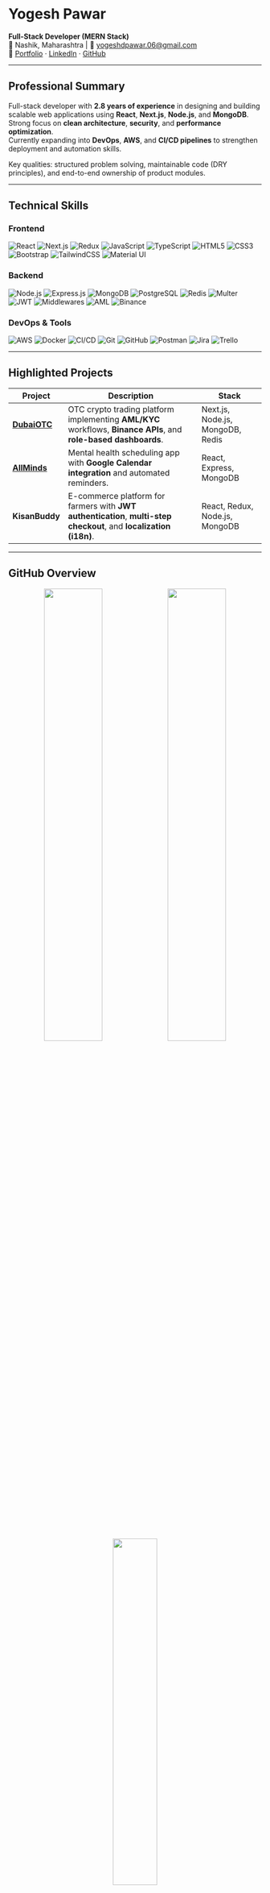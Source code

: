 # Yogesh Pawar  
**Full-Stack Developer (MERN Stack)**  
📍 Nashik, Maharashtra | 📧 [yogeshdpawar.06@gmail.com](mailto:yogeshdpawar.06@gmail.com)  
🔗 [Portfolio](https://yogesh-06.github.io/portfolio-webapp/) · [LinkedIn](https://linkedin.com/in/yogeshd-pawar) · [GitHub](https://github.com/yogesh-06)

---

## Professional Summary

Full-stack developer with **2.8 years of experience** in designing and building scalable web applications using **React**, **Next.js**, **Node.js**, and **MongoDB**.  
Strong focus on **clean architecture**, **security**, and **performance optimization**.  
Currently expanding into **DevOps**, **AWS**, and **CI/CD pipelines** to strengthen deployment and automation skills.

Key qualities: structured problem solving, maintainable code (DRY principles), and end-to-end ownership of product modules.

---

## Technical Skills

### Frontend
![React](https://img.shields.io/badge/React-61DAFB?style=for-the-badge&logo=react&logoColor=000000)
![Next.js](https://img.shields.io/badge/Next.js-000000?style=for-the-badge&logo=nextdotjs&logoColor=FFFFFF)
![Redux](https://img.shields.io/badge/Redux-764ABC?style=for-the-badge&logo=redux&logoColor=FFFFFF)
![JavaScript](https://img.shields.io/badge/JavaScript-F7DF1E?style=for-the-badge&logo=javascript&logoColor=000000)
![TypeScript](https://img.shields.io/badge/TypeScript-3178C6?style=for-the-badge&logo=typescript&logoColor=FFFFFF)
![HTML5](https://img.shields.io/badge/HTML5-E34F26?style=for-the-badge&logo=html5&logoColor=FFFFFF)
![CSS3](https://img.shields.io/badge/CSS3-1572B6?style=for-the-badge&logo=css3&logoColor=FFFFFF)
![Bootstrap](https://img.shields.io/badge/Bootstrap-7952B3?style=for-the-badge&logo=bootstrap&logoColor=FFFFFF)
![TailwindCSS](https://img.shields.io/badge/TailwindCSS-06B6D4?style=for-the-badge&logo=tailwindcss&logoColor=FFFFFF)
![Material UI](https://img.shields.io/badge/MUI-007FFF?style=for-the-badge&logo=mui&logoColor=FFFFFF)

### Backend
![Node.js](https://img.shields.io/badge/Node.js-339933?style=for-the-badge&logo=node.js&logoColor=FFFFFF)
![Express.js](https://img.shields.io/badge/Express.js-000000?style=for-the-badge&logo=express&logoColor=FFFFFF)
![MongoDB](https://img.shields.io/badge/MongoDB-47A248?style=for-the-badge&logo=mongodb&logoColor=FFFFFF)
![PostgreSQL](https://img.shields.io/badge/PostgreSQL-336791?style=for-the-badge&logo=postgresql&logoColor=FFFFFF)
![Redis](https://img.shields.io/badge/Redis-DC382D?style=for-the-badge&logo=redis&logoColor=FFFFFF)
![Multer](https://img.shields.io/badge/Multer-4B5563?style=for-the-badge&logo=nodedotjs&logoColor=FFFFFF)
![JWT](https://img.shields.io/badge/JWT-000000?style=for-the-badge&logo=jsonwebtokens&logoColor=FFFFFF)
![Middlewares](https://img.shields.io/badge/Middlewares-808080?style=for-the-badge&logo=javascript&logoColor=FFFFFF)
![AML](https://img.shields.io/badge/AML-5B21B6?style=for-the-badge&logo=databricks&logoColor=FFFFFF)
![Binance](https://img.shields.io/badge/Binance-FCD535?style=for-the-badge&logo=binance&logoColor=0B0B0B)

### DevOps & Tools
![AWS](https://img.shields.io/badge/AWS-FF9900?style=for-the-badge&logo=amazonaws&logoColor=000000)
![Docker](https://img.shields.io/badge/Docker-2496ED?style=for-the-badge&logo=docker&logoColor=FFFFFF)
![CI/CD](https://img.shields.io/badge/CI/CD-2F855A?style=for-the-badge&logo=githubactions&logoColor=FFFFFF)
![Git](https://img.shields.io/badge/Git-F05032?style=for-the-badge&logo=git&logoColor=FFFFFF)
![GitHub](https://img.shields.io/badge/GitHub-181717?style=for-the-badge&logo=github&logoColor=FFFFFF)
![Postman](https://img.shields.io/badge/Postman-FF6C37?style=for-the-badge&logo=postman&logoColor=FFFFFF)
![Jira](https://img.shields.io/badge/Jira-0052CC?style=for-the-badge&logo=jira&logoColor=FFFFFF)
![Trello](https://img.shields.io/badge/Trello-0079BF?style=for-the-badge&logo=trello&logoColor=FFFFFF)

---

## Highlighted Projects

| Project | Description | Stack |
|----------|--------------|--------|
| [**DubaiOTC**](https://www.dubaiotc.com/) | OTC crypto trading platform implementing **AML/KYC** workflows, **Binance APIs**, and **role-based dashboards**. | Next.js, Node.js, MongoDB, Redis |
| [**AllMinds**](https://www.getallminds.com/) | Mental health scheduling app with **Google Calendar integration** and automated reminders. | React, Express, MongoDB |
| **KisanBuddy** | E-commerce platform for farmers with **JWT authentication**, **multi-step checkout**, and **localization (i18n)**. | React, Redux, Node.js, MongoDB |

---

## GitHub Overview

<p align="center">
  <img width="48%" src="https://github-readme-stats.vercel.app/api?username=yogesh-06&show_icons=true&theme=default&hide_border=true" />
  <img width="48%" src="https://github-readme-streak-stats.herokuapp.com/?user=yogesh-06&theme=default&hide_border=true" />
</p>

<p align="center">
  <img width="42%" src="https://github-readme-stats.vercel.app/api/top-langs/?username=yogesh-06&layout=compact&theme=default&hide_border=true" />
</p>

---

## Contact

📧 **Email:** [yogeshdpawar.06@gmail.com](mailto:yogeshdpawar.06@gmail.com)  
🔗 **LinkedIn:** [linkedin.com/in/yogeshd-pawar](https://linkedin.com/in/yogeshd-pawar)  
🌐 **Portfolio:** [yogesh-06.github.io/portfolio-webapp](https://yogesh-06.github.io/portfolio-webapp)

---

<details>
<summary><b>Keywords for Visibility</b></summary>
Full-Stack Developer • MERN Stack Developer • React Developer • Node.js • Next.js • MongoDB • TypeScript • AWS • Docker • CI/CD • Redis • AML • Binance • Middleware • Multer • REST API • DevOps • Backend Developer
</details>
